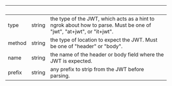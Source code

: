 <!-- Code generated for API Clients. DO NOT EDIT. -->

| &nbsp; | &nbsp; | &nbsp;                                                                                                              |
| ------ | ------ | ------------------------------------------------------------------------------------------------------------------- |
| type   | string | the type of the JWT, which acts as a hint to ngrok about how to parse. Must be one of "jwt", "at+jwt", or "it+jwt". |
| method | string | the type of location to expect the JWT. Must be one of "header" or "body".                                          |
| name   | string | the name of the header or body field where the JWT is expected.                                                     |
| prefix | string | any prefix to strip from the JWT before parsing.                                                                    |
